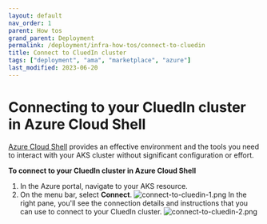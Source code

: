 ```yaml
---
layout: default
nav_order: 1
parent: How tos
grand_parent: Deployment
permalink: /deployment/infra-how-tos/connect-to-cluedin
title: Connect to CluedIn cluster
tags: ["deployment", "ama", "marketplace", "azure"]
last_modified: 2023-06-20
---
```


# Connecting to your CluedIn cluster in Azure Cloud Shell 

[Azure Cloud Shell](https://learn.microsoft.com/en-us/azure/cloud-shell/overview) provides an effective environment and the tools you need to interact with your AKS cluster without significant configuration or effort.

**To connect to your CluedIn cluster in Azure Cloud Shell**

1. In the Azure portal, navigate to your AKS resource.
1. On the menu bar, select **Connect**.
![connect-to-cluedin-1.png](../../assets/images/ama/howtos/connect-to-cluedin-1.png)
In the right pane, you'll see the connection details and instructions that you can use to connect to your CluedIn cluster.
![connect-to-cluedin-2.png](../../assets/images/ama/howtos/connect-to-cluedin-2.png)
